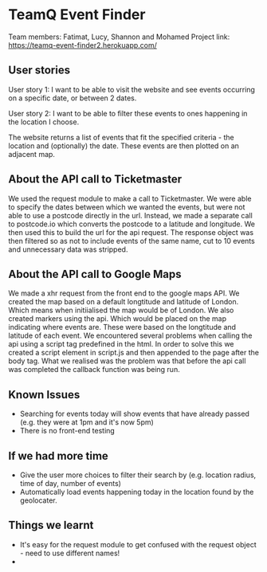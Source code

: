 # TeamQ Event Finder
Team members: Fatimat, Lucy, Shannon and Mohamed
Project link: https://teamq-event-finder2.herokuapp.com/

## User stories

User story 1: I want to be able to visit the website and see events occurring on a specific date, or between 2 dates.

User story 2: I want to be able to filter these events to ones happening in the location I choose.

The website returns a list of events that fit the specified criteria - the location and (optionally) the date. These events are then plotted on an adjacent map.

## About the API call to Ticketmaster

We used the request module to make a call to Ticketmaster. We were able to specify the dates between which we wanted the events, but were not able to use a postcode directly in the url. Instead, we made a separate call to postcode.io which converts the postcode to a latitude and longitude. We then used this to build the url for the api request. The response object was then filtered so as not to include events of the same name, cut to 10 events and unnecessary data was stripped.

## About the API call to Google Maps
We made a xhr request from the front end to the google maps API. We created the map based on a default longtitude and latitude of London. Which means when initiialised the map would be of London. We also created markers using the api. Which would be placed on the map indicating where events are. These were based on the longtitude and latitude of each event. We encountered several problems when calling the api using a script tag predefined in the html. In order to solve this we created a script element in script.js and then appended to the page after the body tag. What we realised was the problem was that before the api call was completed the callback function was being run. 
 
## Known Issues

- Searching for events today will show events that have already passed (e.g. they were at 1pm and it's now 5pm)
- There is no front-end testing


## If we had more time

- Give the user more choices to filter their search by (e.g. location radius, time of day, number of events)
- Automatically load events happening today in the location found by the geolocater.

## Things we learnt

- It's easy for the request module to get confused with the request object - need to use different names!
- 
